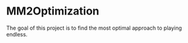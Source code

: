 # MM2Optimization
The goal of this project is to find the most optimal approach to playing endless.
